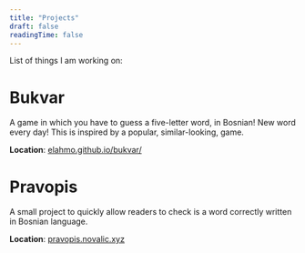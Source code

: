 ```yaml
---
title: "Projects"
draft: false
readingTime: false
---
```



List of things I am working on:


# Bukvar
A game in which you have to guess a five-letter word, in Bosnian! New word every
day! This is inspired by a popular, similar-looking, game.

**Location**: [elahmo.github.io/bukvar/](http://elahmo.github.io/bukvar/)

# Pravopis
A small project to quickly allow readers to check is a word correctly written
in Bosnian language.

**Location**: [pravopis.novalic.xyz](https://pravopis.novalic.xyz)